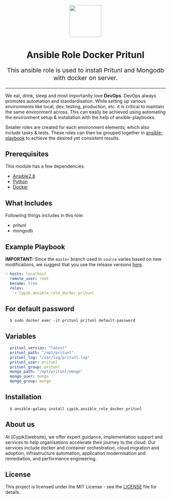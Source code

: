 <!-- This file was automatically generated by the `geine`. Make all changes to `README.yaml` and run `make readme` to rebuild this file. -->


<p align="center"> <img src="https://user-images.githubusercontent.com/50652676/62451340-ba925480-b78b-11e9-99f0-13a8a9cc0afa.png" width="100" height="100"></p>

<h1 align="center">
    Ansible Role Docker Pritunl
</h1>

<p align="center" style="font-size: 1.2rem;">
    This ansible role is used to install Pritunl and Mongodb with docker on server.
     </p>

<p align="center">


</p>
<p align="center">



</p>
<hr>



We eat, drink, sleep and most importantly love **DevOps**. DevOps always promotes automation and standardisation. While setting up various environments like local, dev, testing, production, etc. it is critical to maintain the same environment across. This can easily be achieved using automating the environment setup & installation with the help of ansible-playbooks.

Smaller roles are created for each environment elements; which also include tasks & tests. These roles can then be grouped together in [ansible-playbook](https://docs.ansible.com/ansible/latest/user_guide/playbooks_intro.html) to achieve the desired yet consistent results.



## Prerequisites

This module has a few dependencies:

- [Ansible2.8](https://docs.ansible.com/ansible/latest/installation_guide/intro_installation.html)
- [Python](https://www.python.org/downloads)
- [Docker](https://docs.docker.com/install/linux/docker-ce/ubuntu)




## What Includes

Followiing things includes in this role:

- pritunl
- mongodb







## Example Playbook

**IMPORTANT:** Since the `master` branch used in `source` varies based on new modifications, we suggest that you use the release versions [here](https://github.com/cypik/ansible-role-docker-pritunl/releases).


```yaml
- hosts: localhost
  remote_user: root
  become: true
  roles:
    - Cypik.ansible_role_docker_pritunl
```

## For default password
```console
  $ sudo docker exec -it pritunl pritunl default-password
```


## Variables

```yaml
  pritunl_version: "latest"
  pritunl_path: "/opt/pritunl"
  pritunl_log: "/var/log/pritunl.log"
  pritunl_user: pritunl
  pritunl_group: pritunl
  mongo_path: "/opt/pritunl/mongo"
  mongo_user: mongo
  mongo_group: mongo
```


## Installation

```console
  $ ansible-galaxy install cypik.ansible_role_docker_pritunl
```

## About us

At [Cypik][website], we offer expert guidance, implementation support and services to help organisations accelerate their journey to the cloud. Our services include docker and container orchestration, cloud migration and adoption, infrastructure automation, application modernisation and remediation, and performance engineering.

## License
This project is licensed under the MIT License - see the [LICENSE](https://github.com/cypik/ansible-role-docker-pritunl/blob/master/LICENSE) file for details.
